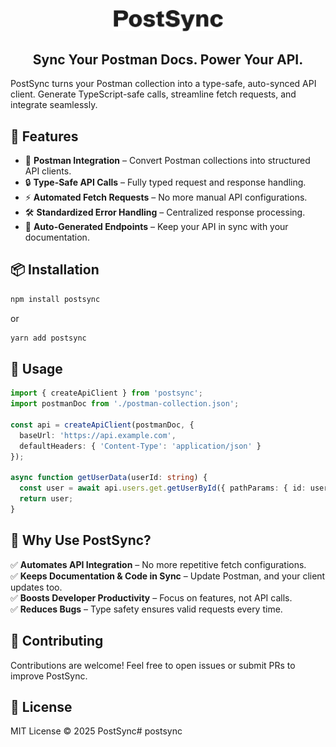 <p align="center">
  <a href="#">
    <img src="/.github/ressources/PostSync.svg" alt="logo" width="175px">
  </a>
</p>
<h2 align="center">Sync Your Postman Docs. Power Your API.</h2>

PostSync turns your Postman collection into a type-safe, auto-synced API client. Generate TypeScript-safe calls, streamline fetch requests, and integrate seamlessly.

## 🚀 Features

- 🔄 **Postman Integration** – Convert Postman collections into structured API clients.
- 🔒 **Type-Safe API Calls** – Fully typed request and response handling.
- ⚡ **Automated Fetch Requests** – No more manual API configurations.
- 🛠️ **Standardized Error Handling** – Centralized response processing.
- 📄 **Auto-Generated Endpoints** – Keep your API in sync with your documentation.

## 📦 Installation

```sh
npm install postsync
```

or

```sh
yarn add postsync
```

## 🔧 Usage

```typescript
import { createApiClient } from 'postsync';
import postmanDoc from './postman-collection.json';

const api = createApiClient(postmanDoc, {
  baseUrl: 'https://api.example.com',
  defaultHeaders: { 'Content-Type': 'application/json' }
});

async function getUserData(userId: string) {
  const user = await api.users.get.getUserById({ pathParams: { id: userId } });
  return user;
}
```

## 📖 Why Use PostSync?

✅ **Automates API Integration** – No more repetitive fetch configurations.  
✅ **Keeps Documentation & Code in Sync** – Update Postman, and your client updates too.  
✅ **Boosts Developer Productivity** – Focus on features, not API calls.  
✅ **Reduces Bugs** – Type safety ensures valid requests every time.  

## 🤝 Contributing

Contributions are welcome! Feel free to open issues or submit PRs to improve PostSync.

## 📜 License

MIT License © 2025 PostSync# postsync
